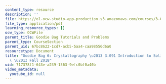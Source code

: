 ```yaml
---
content_type: resource
description: ''
file: https://ol-ocw-studio-app-production.s3.amazonaws.com/courses/3-091-introduction-to-solid-state-chemistry-fall-2018/717378f1643ea23915639efc0bf0a40b_MIT3_091F18_GB6.pdf
file_type: application/pdf
learning_resource_types: []
ocw_type: OCWFile
parent_title: Goodie Bag Tutorials and Problems
parent_type: CourseSection
parent_uid: 67bc8622-1cd7-acb5-5aa4-caa98556d6a0
resourcetype: Document
title: "Goodie Bag 6: Crystallography \u2013 3.091 Introduction to Solid-State Chemistry\
  \ \u2013 Fall 2018"
uid: 717378f1-643e-a239-1563-9efc0bf0a40b
video_metadata:
  youtube_id: null
---
```

